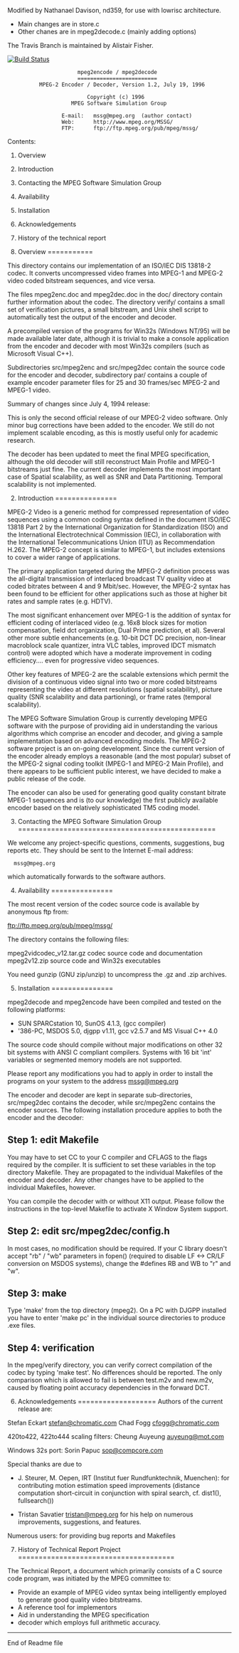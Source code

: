 Modified by Nathanael Davison, nd359, for use with lowrisc architecture.
- Main changes are in store.c
- Other chanes are in mpeg2decode.c (mainly adding options)

The Travis Branch is maintained by Alistair Fisher.

[![Build Status](https://travis-ci.org/ndavison21/lowrisc-mpeg2decode.svg?branch=travis)](https://travis-ci.org/ndavison21/lowrisc-mpeg2decode)

                          mpeg2encode / mpeg2decode
                          =========================
              MPEG-2 Encoder / Decoder, Version 1.2, July 19, 1996

                             Copyright (c) 1996 
                        MPEG Software Simulation Group

                     E-mail:   mssg@mpeg.org  (author contact)
                     Web:      http://www.mpeg.org/MSSG/
                     FTP:      ftp://ftp.mpeg.org/pub/mpeg/mssg/


Contents:
1. Overview
2. Introduction
3. Contacting the MPEG Software Simulation Group
4. Availability 
5. Installation
6. Acknowledgements
7. History of the technical report


1. Overview
===========

This directory contains our implementation of an ISO/IEC DIS 13818-2
codec.  It converts uncompressed video frames into MPEG-1 and MPEG-2
video coded bitstream sequences, and vice versa.

The files mpeg2enc.doc and mpeg2dec.doc in the doc/ directory contain
further information about the codec. The directory verify/ contains
a small set of verification pictures, a small bitstream, and Unix 
shell script to automatically test the output of the encoder and decoder.

A precompiled version of the programs for Win32s (Windows NT/95) will
be made available later date, although it is trivial to make a console
application from the encoder and decoder with most Win32s compilers
(such as Microsoft Visual C++).

Subdirectories src/mpeg2enc and src/mpeg2dec contain the source code
for the encoder and decoder, subdirectory par/ contains a couple of
example encoder parameter files for 25 and 30 frames/sec MPEG-2 and
MPEG-1 video.

Summary of changes since July 4, 1994 release:

This is only the second official release of our MPEG-2 video software.
Only minor bug corrections have been added to the encoder.  We still do
not implement scalable encoding, as this is mostly useful only for
academic research.

The decoder has been updated to meet the final MPEG specification,
although the old decoder will still reconstruct Main Profile and MPEG-1
bitstreams just fine.  The current decoder implements the most
important case of Spatial scalability, as well as SNR and Data
Partitioning.  Temporal scalability is not implemented.

2. Introduction
===============

MPEG-2 Video is a generic method for compressed representation of video
sequences using a common coding syntax defined in the document ISO/IEC
13818 Part 2 by the International Organization for Standardization
(ISO) and the International Electrotechnical Commission (IEC), in
collaboration with the International Telecommunications Union (ITU) as
Recommendation H.262.  The MPEG-2 concept is similar to MPEG-1, but
includes extensions to cover a wider range of applications.

The primary application targeted during the MPEG-2 definition process
was the all-digital transmission of interlaced broadcast TV quality
video at coded bitrates between 4 and 9 Mbit/sec.  However, the MPEG-2
syntax has been found to be efficient for other applications such as
those at higher bit rates and sample rates (e.g. HDTV). 

The most significant enhancement over MPEG-1 is the addition of syntax
for efficient coding of interlaced video (e.g. 16x8 block sizes for
motion compensation, field dct organization, Dual Prime prediction, et
al).  Several other more subtle enhancements (e.g. 10-bit DCT DC
precision, non-linear macroblock scale quantizer, intra VLC tables,
improved IDCT mismatch control) were adopted which have a moderate 
improvement in coding efficiency.... even for progressive video sequences.

Other key features of MPEG-2 are the scalable extensions which permit
the division of a continuous video signal into two or more coded bitstreams 
representing the video at different resolutions (spatial scalability), 
picture quality (SNR scalability and data partioning), or frame 
rates (temporal scalability).

The MPEG Software Simulation Group is currently developing MPEG
software with the purpose of providing aid in understanding the various
algorithms which comprise an encoder and decoder, and giving a sample
implementation based on advanced encoding models. The MPEG-2 software
project is an on-going development. Since the current version of the
encoder already employs a reasonable (and the most popular) subset of
the MPEG-2 signal coding toolkit (MPEG-1 and MPEG-2 Main Profile), and 
there appears to be sufficient public interest, we have decided to make 
a public release of the code.

The encoder can also be used for generating good quality constant
bitrate MPEG-1 sequences and is (to our knowledge) the first publicly
available encoder based on the relatively sophisticated TM5 coding model.


3. Contacting the MPEG Software Simulation Group
================================================

We welcome any project-specific questions, comments, suggestions, bug
reports etc. They should be sent to the Internet E-mail address: 

      mssg@mpeg.org

which automatically forwards to the software authors.

4. Availability
===============

The most recent version of the codec source code is available by anonymous
ftp from:

  ftp://ftp.mpeg.org/pub/mpeg/mssg/

The directory contains the following files:

  mpeg2vidcodec_v12.tar.gz          codec source code and documentation
  mpeg2v12.zip                      source code and Win32s executables
 
You need gunzip (GNU zip/unzip) to uncompress the .gz and .zip archives.

5. Installation
===============

mpeg2decode and mpeg2encode have been compiled and tested on the following
platforms:

 - SUN SPARCstation 10, SunOS 4.1.3, (gcc compiler)
 - '386-PC, MSDOS 5.0, djgpp v1.11, gcc v2.5.7 and MS Visual C++ 4.0

The source code should compile without major modifications on other 32
bit systems with ANSI C compliant compilers. Systems with 16 bit 'int'
variables or segmented memory models are not supported.

Please report any modifications you had to apply in order to install the
programs on your system to the address mssg@mpeg.org      

The encoder and decoder are kept in separate sub-directories,
src/mpeg2dec contains the decoder, while src/mpeg2enc contains the
encoder sources.  The following installation procedure applies to both
the encoder and the decoder:


Step 1: edit Makefile
---------------------

You may have to set CC to your C compiler and CFLAGS to the flags required
by the compiler. It is sufficient to set these variables in the top directory
Makefile. They are propagated to the individual Makefiles of the encoder
and decoder. Any other changes have to be applied to the individual Makefiles,
however.

You can compile the decoder with or without X11 output. Please follow the
instructions in the top-level Makefile to activate X Window System support.

Step 2: edit src/mpeg2dec/config.h
----------------------------------

In most cases, no modification should be required. If your C library
doesn't accept "rb" / "wb" parameters in fopen() (required to disable
LF <-> CR/LF conversion on MSDOS systems), change the #defines RB and WB
to "r" and "w".


Step 3: make
------------

Type 'make' from the top directory (mpeg2). On a PC with DJGPP installed you
have to enter 'make pc' in the individual source directories to produce
.exe files.


Step 4: verification
--------------------

In the mpeg/verify directory, you can verify correct compilation of the
codec by typing 'make test'. No differences should be reported. The
only comparison which is allowed to fail is between test.m2v and
new.m2v, caused by floating point accuracy dependencies in the forward
DCT.


6. Acknowledgements
===================
Authors of the current release are:

  Stefan Eckart    <stefan@chromatic.com>
  Chad Fogg        <cfogg@chromatic.com>

420to422, 422to444 scaling filters:
  Cheung Auyeung   <auyeung@mot.com>

Windows 32s port:
  Sorin Papuc      <sop@compcore.com>

Special thanks are due to

 - J. Steurer, M. Oepen, IRT (Institut fuer Rundfunktechnik, Muenchen):
   for contributing motion estimation speed improvements (distance
   computation short-circuit in conjunction with spiral search, cf.
   dist1(), fullsearch())

 - Tristan Savatier <tristan@mpeg.org> for his help on numerous 
   improvements, suggestions, and features.

 Numerous users:
   for providing bug reports and Makefiles

7. History of Technical Report Project
======================================

The Technical Report, a document which primarily consists of
a C source code program, was initiated by the MPEG committee to: 

 - Provide an example of MPEG video syntax being intelligently employed 
   to generate good quality video bitstreams.
 - A reference tool for implementors
 - Aid in understanding the MPEG specification 
 - decoder which employs full arithmetic accuracy.

----
End of Readme file
